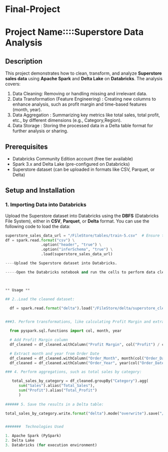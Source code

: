 # Final-Project

# Project Name::::Superstore Data Analysis

## Description
This project demonstrates how to clean, transform, and analyze **Superstore sales data** using **Apache Spark** and **Delta Lake** on **Databricks**. The analysis covers:

1. Data Cleaning: Removing or handling missing and irrelevant data.
2. Data Transformation (Feature Engineering) : Creating new columns to enhance analysis, such as profit margin and time-based 
features (month, year).
3. Data Aggregation : Summarizing key metrics like total sales, total profit, etc., by different dimensions (e.g., Category,Region).
4. Data Storage : Storing the processed data in a Delta table format for further analysis or sharing.

## Prerequisites

- Databricks Community Edition account (free tier available)
- Spark 3.x and Delta Lake  (pre-configured on Databricks)
- Superstore dataset (can be uploaded in formats like CSV, Parquet, or Delta)

## Setup and Installation

### 1. Importing Data into Databricks

Upload the Superstore dataset into Databricks using the **DBFS** (Databricks File System), either in **CSV**, **Parquet**, or **Delta** format. You can use the following code to load the data:

```python
superstore_sales_data_url = "/FileStore/tables/train-5.csv"  # Ensure this is the correct path
df = spark.read.format("csv") \
                .option("header", "true") \
                .option("inferSchema", "true") \
                .load(superstore_sales_data_url)

----Upload the Superstore dataset into Databricks.

-----Open the Databricks notebook and run the cells to perform data cleaning, transformation, and analysis.



** Usage **

## 2..Load the cleaned dataset:
  
  df = spark.read.format("delta").load("/FileStore/delta/superstore_cleaned")


###3. Perform transformations, like calculating Profit Margin and extracting Order Month:

  from pyspark.sql.functions import col, month, year

  # Add Profit Margin column
  df_cleaned = df_cleaned.withColumn("Profit Margin", col("Profit") / col("Sales"))

  # Extract month and year from Order Date
  df_cleaned = df_cleaned.withColumn("Order_Month", month(col("Order_Date")))
  df_cleaned = df_cleaned.withColumn("Order_Year", year(col("Order_Date")))

### 4. Perform aggregations, such as total sales by category:

   total_sales_by_category = df_cleaned.groupBy("Category").agg(
      sum("Sales").alias("Total_Sales"),
      sum("Profit").alias("Total_Profit")
      )
   
###### 5. Save the results in a Delta table:

total_sales_by_category.write.format("delta").mode("overwrite").save("/FileStore/delta/total_sales_by_category")


#######  Technologies Used  

1. Apache Spark (PySpark)
2. Delta Lake
3. Databricks (for execution environment)



